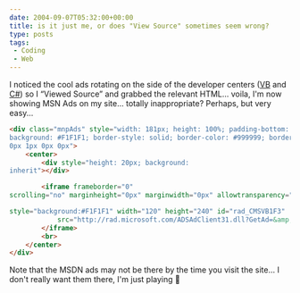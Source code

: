 ```yaml
---
date: 2004-09-07T05:32:00+00:00
title: is it just me, or does "View Source" sometimes seem wrong?
type: posts
tags:
 - Coding
 - Web
---
```

I noticed the cool ads rotating on the side of the developer centers ([VB](http://msdn.microsoft.com/vbasic) and [C#](http://msdn.microsoft.com/vcsharp)) so I “Viewed Source” and grabbed the relevant HTML... voila, I'm now showing MSN Ads on my site... totally inappropriate? Perhaps, but very easy...

```html
<div class="mnpAds" style="width: 181px; height: 100%; padding-bottom: 20px;
background: #F1F1F1; border-style: solid; border-color: #999999; border-width:
0px 1px 0px 0px">
    <center>
        <div style="height: 20px; background:
inherit"></div>

        <iframe frameborder="0"
scrolling="no" marginheight="0px" marginwidth="0px" allowtransparency="true"

style="background:#F1F1F1" width="120" height="240" id="rad_CMSVB1F3"
            src="http://rad.microsoft.com/ADSAdClient31.dll?GetAd=&amp;PG=CMSVB1&amp;SC=F3&amp;AP=1164">
        </iframe>
        <br>
    </center>
</div>
```

Note that the MSDN ads may not be there by the time you visit the site... I don't really want them there, I'm just playing 🙂
